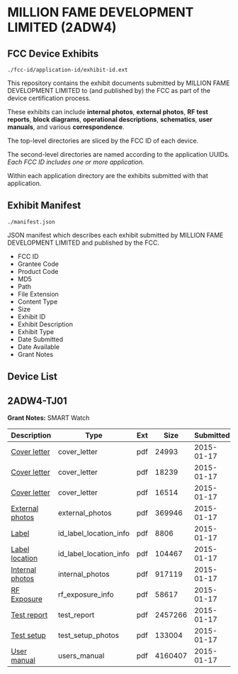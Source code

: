 # MILLION FAME DEVELOPMENT LIMITED (2ADW4)
## FCC Device Exhibits

```
./fcc-id/application-id/exhibit-id.ext
```

This repository contains the exhibit documents submitted by MILLION FAME DEVELOPMENT LIMITED to (and published by) the FCC as part of the device certification process.

These exhibits can include **internal photos**, **external photos**, **RF test reports**, **block diagrams**, **operational descriptions**, **schematics**, **user manuals**, and various **correspondence**.

The top-level directories are sliced by the FCC ID of each device.

The second-level directories are named according to the application UUIDs. *Each FCC ID includes one or more application.*

Within each application directory are the exhibits submitted with that application. 

## Exhibit Manifest

```
./manifest.json
```

JSON manifest which describes each exhibit submitted by MILLION FAME DEVELOPMENT LIMITED and published by the FCC.

- FCC ID
- Grantee Code
- Product Code
- MD5
- Path
- File Extension
- Content Type
- Size
- Exhibit ID
- Exhibit Description
- Exhibit Type
- Date Submitted
- Date Available
- Grant Notes

## Device List
## 2ADW4-TJ01
**Grant Notes:** SMART Watch

| Description | Type | Ext | Size | Submitted | Available |
| ----------- | ---- | --- | ---- | --------- | --------- |
| [Cover letter](2ADW4-TJ01/b2f50a1c577e782e0ab6704abcc10ec6/2504791.pdf) | cover_letter | pdf | 24993 | 2015-01-17 | 2015-01-17 |
| [Cover letter](2ADW4-TJ01/b2f50a1c577e782e0ab6704abcc10ec6/2504792.pdf) | cover_letter | pdf | 18239 | 2015-01-17 | 2015-01-17 |
| [Cover letter](2ADW4-TJ01/b2f50a1c577e782e0ab6704abcc10ec6/2504793.pdf) | cover_letter | pdf | 16514 | 2015-01-17 | 2015-01-17 |
| [External photos](2ADW4-TJ01/b2f50a1c577e782e0ab6704abcc10ec6/2504794.pdf) | external_photos | pdf | 369946 | 2015-01-17 | 2015-01-17 |
| [Label](2ADW4-TJ01/b2f50a1c577e782e0ab6704abcc10ec6/2504795.pdf) | id_label_location_info | pdf | 8806 | 2015-01-17 | 2015-01-17 |
| [Label location](2ADW4-TJ01/b2f50a1c577e782e0ab6704abcc10ec6/2504796.pdf) | id_label_location_info | pdf | 104467 | 2015-01-17 | 2015-01-17 |
| [Internal photos](2ADW4-TJ01/b2f50a1c577e782e0ab6704abcc10ec6/2504797.pdf) | internal_photos | pdf | 917119 | 2015-01-17 | 2015-01-17 |
| [RF Exposure](2ADW4-TJ01/b2f50a1c577e782e0ab6704abcc10ec6/2504799.pdf) | rf_exposure_info | pdf | 58617 | 2015-01-17 | 2015-01-17 |
| [Test report](2ADW4-TJ01/b2f50a1c577e782e0ab6704abcc10ec6/2504801.pdf) | test_report | pdf | 2457266 | 2015-01-17 | 2015-01-17 |
| [Test setup](2ADW4-TJ01/b2f50a1c577e782e0ab6704abcc10ec6/2504802.pdf) | test_setup_photos | pdf | 133004 | 2015-01-17 | 2015-01-17 |
| [User manual](2ADW4-TJ01/b2f50a1c577e782e0ab6704abcc10ec6/2504803.pdf) | users_manual | pdf | 4160407 | 2015-01-17 | 2015-01-17 |
